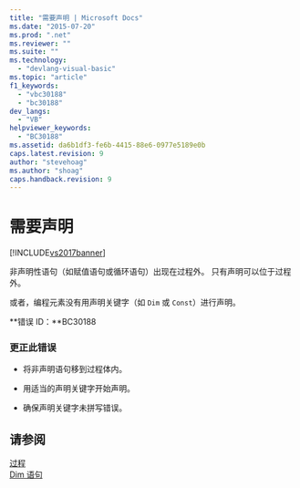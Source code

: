 ```yaml
---
title: "需要声明 | Microsoft Docs"
ms.date: "2015-07-20"
ms.prod: ".net"
ms.reviewer: ""
ms.suite: ""
ms.technology: 
  - "devlang-visual-basic"
ms.topic: "article"
f1_keywords: 
  - "vbc30188"
  - "bc30188"
dev_langs: 
  - "VB"
helpviewer_keywords: 
  - "BC30188"
ms.assetid: da6b1df3-fe6b-4415-88e6-0977e5189e0b
caps.latest.revision: 9
author: "stevehoag"
ms.author: "shoag"
caps.handback.revision: 9
---
```

# 需要声明
[!INCLUDE[vs2017banner](../../../visual-basic/includes/vs2017banner.md)]

非声明性语句（如赋值语句或循环语句）出现在过程外。  只有声明可以位于过程外。  
  
 或者，编程元素没有用声明关键字（如 `Dim` 或 `Const`）进行声明。  
  
 **错误 ID：**BC30188  
  
### 更正此错误  
  
-   将非声明语句移到过程体内。  
  
-   用适当的声明关键字开始声明。  
  
-   确保声明关键字未拼写错误。  
  
## 请参阅  
 [过程](../../../visual-basic/programming-guide/language-features/procedures/index.md)   
 [Dim 语句](../../../visual-basic/language-reference/statements/dim-statement.md)